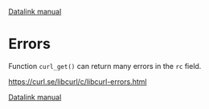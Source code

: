 [Datalink manual](README.md)

Errors
======

Function `curl_get()` can return many errors in the `rc` field.



https://curl.se/libcurl/c/libcurl-errors.html



[Datalink manual](README.md)
